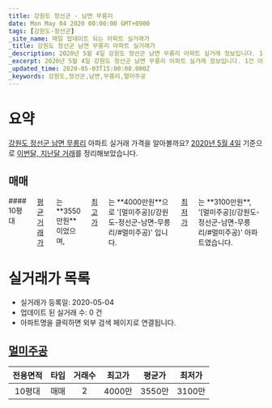 ```yaml
---
title: 강원도 정선군 - 남면 무릉리
date: Mon May 04 2020 00:00:00 GMT+0900
tags: [강원도-정선군]
_site_name: 매일 업데이트 되는 아파트 실거래가
_title: 강원도 정선군 남면 무릉리 아파트 실거래가
_description: 2020년 5월 4일 강원도 정선군 남면 무릉리 아파트 실거래 정보입니다. 1건 아파트 정보가 있습니다.
_excerpt: 2020년 5월 4일 강원도 정선군 남면 무릉리 아파트 실거래 정보입니다. 1건 아파트 정보가 있습니다.
_updated_time: 2020-05-03T15:00:00.000Z
_keywords: 강원도,정선군,남면,무릉리,멀미주공
---
```





# 요약
<ins>강원도 정선군 남면 무릉리</ins> 아파트 실거래 가격을 알아볼까요? <ins>2020년 5월 4일</ins> 기준으로 <ins>이번달, 지난달 거래</ins>를 정리해보았습니다.

## 매매
<div class="container">
<div class="twelve columns" markdown="1">
#### 10평대
<ins>평균 거래가</ins>는 **3550만원**이었으며, <ins>최고가</ins>는 **4000만원**으로 '[멀미주공](/강원도-정선군-남면-무릉리/#멀미주공)' 입니다. <ins>최저가</ins>는 **3100만원**, '[멀미주공](/강원도-정선군-남면-무릉리/#멀미주공)' 아파트였습니다.
</div>
</div>



# 실거래가 목록
- 실거래가 등록일: 2020-05-04
- 업데이트 된 실거래 수: 0 건
- 아파트명을 클릭하면 외부 검색 페이지로 연결됩니다.

## [멀미주공](#멀미주공)

|전용면적|타입|거래수|최고가|평균가|최저가|
|:---:|:---:|:---:|:---:|:---:|:---:|
|10평대|<span class="deal-type-1">매매</span>|2|4000만|3550만|3100만|

<br/>



